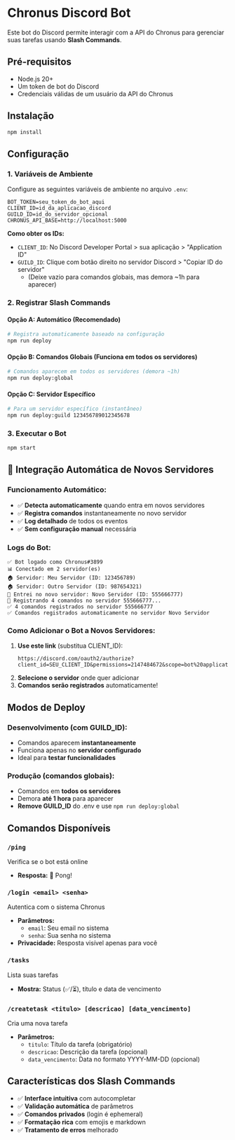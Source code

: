 # Chronus Discord Bot

Este bot do Discord permite interagir com a API do Chronus para gerenciar suas tarefas usando **Slash Commands**.

## Pré-requisitos
- Node.js 20+
- Um token de bot do Discord
- Credenciais válidas de um usuário da API do Chronus

## Instalação
```bash
npm install
```

## Configuração

### 1. Variáveis de Ambiente
Configure as seguintes variáveis de ambiente no arquivo `.env`:

```env
BOT_TOKEN=seu_token_do_bot_aqui
CLIENT_ID=id_da_aplicacao_discord
GUILD_ID=id_do_servidor_opcional
CHRONUS_API_BASE=http://localhost:5000
```

**Como obter os IDs:**
- `CLIENT_ID`: No Discord Developer Portal > sua aplicação > "Application ID"
- `GUILD_ID`: Clique com botão direito no servidor Discord > "Copiar ID do servidor"
  - (Deixe vazio para comandos globais, mas demora ~1h para aparecer)

### 2. Registrar Slash Commands

#### Opção A: Automático (Recomendado)
```bash
# Registra automaticamente baseado na configuração
npm run deploy
```

#### Opção B: Comandos Globais (Funciona em todos os servidores)
```bash
# Comandos aparecem em todos os servidores (demora ~1h)
npm run deploy:global
```

#### Opção C: Servidor Específico
```bash
# Para um servidor específico (instantâneo)
npm run deploy:guild 123456789012345678
```

### 3. Executar o Bot
```bash
npm start
```

## 🚀 Integração Automática de Novos Servidores

### Funcionamento Automático:
- ✅ **Detecta automaticamente** quando entra em novos servidores
- ✅ **Registra comandos** instantaneamente no novo servidor
- ✅ **Log detalhado** de todos os eventos
- ✅ **Sem configuração manual** necessária

### Logs do Bot:
```
✅ Bot logado como Chronus#3899
📊 Conectado em 2 servidor(es)
🏠 Servidor: Meu Servidor (ID: 123456789)
🏠 Servidor: Outro Servidor (ID: 987654321)
🎉 Entrei no novo servidor: Novo Servidor (ID: 555666777)
🔄 Registrando 4 comandos no servidor 555666777...
✅ 4 comandos registrados no servidor 555666777
✅ Comandos registrados automaticamente no servidor Novo Servidor
```

### Como Adicionar o Bot a Novos Servidores:
1. **Use este link** (substitua CLIENT_ID):
   ```
   https://discord.com/oauth2/authorize?client_id=SEU_CLIENT_ID&permissions=2147484672&scope=bot%20applications.commands
   ```
2. **Selecione o servidor** onde quer adicionar
3. **Comandos serão registrados** automaticamente!

## Modos de Deploy

### Desenvolvimento (com GUILD_ID):
- Comandos aparecem **instantaneamente**
- Funciona apenas no **servidor configurado**
- Ideal para **testar funcionalidades**

### Produção (comandos globais):
- Comandos em **todos os servidores**
- Demora **até 1 hora** para aparecer
- **Remove GUILD_ID** do .env e use `npm run deploy:global`

## Comandos Disponíveis

### `/ping`
Verifica se o bot está online
- **Resposta:** 🏓 Pong!

### `/login <email> <senha>`
Autentica com o sistema Chronus
- **Parâmetros:**
  - `email`: Seu email no sistema
  - `senha`: Sua senha no sistema
- **Privacidade:** Resposta visível apenas para você

### `/tasks`
Lista suas tarefas
- **Mostra:** Status (✅/⏳), título e data de vencimento

### `/createtask <titulo> [descricao] [data_vencimento]`
Cria uma nova tarefa
- **Parâmetros:**
  - `titulo`: Título da tarefa (obrigatório)
  - `descricao`: Descrição da tarefa (opcional)
  - `data_vencimento`: Data no formato YYYY-MM-DD (opcional)

## Características dos Slash Commands

- ✅ **Interface intuitiva** com autocompletar
- ✅ **Validação automática** de parâmetros
- ✅ **Comandos privados** (login é ephemeral)
- ✅ **Formatação rica** com emojis e markdown
- ✅ **Tratamento de erros** melhorado
